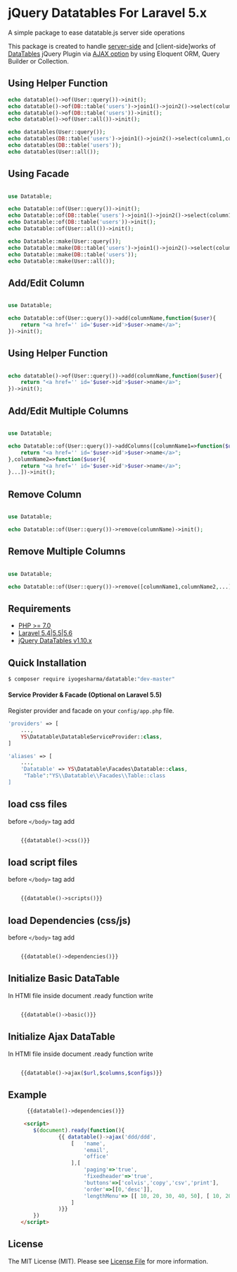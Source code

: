 # jQuery Datatables For Laravel 5.x
A simple package to ease datatable.js server side operations

This package is created to handle [server-side](https://www.datatables.net/manual/server-side) and [client-side]works of [DataTables](http://datatables.net) jQuery Plugin via [AJAX option](https://datatables.net/reference/option/ajax) by using Eloquent ORM, Query Builder or Collection.

## Using Helper Function

```php
echo datatable()->of(User::query())->init();
echo datatable()->of(DB::table('users')->join1()->join2()->select(column1,column2,...columnK))->init();
echo datatable()->of(DB::table('users'))->init();
echo datatable()->of(User::all())->init();

echo datatables(User::query());
echo datatables(DB::table('users')->join1()->join2()->select(column1,column2,...columnK));
echo datatables(DB::table('users'));
echo datatables(User::all());
```
## Using Facade 

```php

use Datatable;

echo Datatable::of(User::query())->init();
echo Datatable::of(DB::table('users')->join1()->join2()->select(column1,column2,...columnK))->init();
echo Datatable::of(DB::table('users'))->init();
echo Datatable::of(User::all())->init();

echo Datatable::make(User::query());
echo Datatable::make(DB::table('users')->join1()->join2()->select(column1,column2,...columnK));
echo Datatable::make(DB::table('users'));
echo Datatable::make(User::all());
```

## Add/Edit Column

```php

use Datatable;

echo Datatable::of(User::query())->add(columnName,function($user){
    return "<a href='' id='$user->id'>$user->name</a>";
})->init();
```

##  Using Helper Function


```php

echo datatable()->of(User::query())->add(columnName,function($user){
    return "<a href='' id='$user->id'>$user->name</a>";
})->init();
```
## Add/Edit Multiple Columns

```php

use Datatable;

echo Datatable::of(User::query())->addColumns([columnName1=>function($user){
    return "<a href='' id='$user->id'>$user->name</a>";
},columnName2=>function($user){
    return "<a href='' id='$user->id'>$user->name</a>";
}...])->init();
```

## Remove Column

```php

use Datatable;

echo Datatable::of(User::query())->remove(columnName)->init();
```

## Remove Multiple Columns

```php

use Datatable;

echo Datatable::of(User::query())->remove([columnName1,columnName2,...])->init();
```

## Requirements
- [PHP >= 7.0](http://php.net/)
- [Laravel 5.4|5.5|5.6](https://github.com/laravel/framework)
- [jQuery DataTables v1.10.x](http://datatables.net/)



## Quick Installation
```bash
$ composer require iyogesharma/datatable:"dev-master"
```

#### Service Provider & Facade (Optional on Laravel 5.5)
Register provider and facade on your `config/app.php` file.
```php
'providers' => [
    ...,
    YS\Datatable\DatatableServiceProvider::class,
]

'aliases' => [
    ...,
    'Datatable' => YS\Datatable\Facades\Datatable::class,
     "Table":"YS\\Datatable\\Facades\\Table::class
]
```

## load css files 

before ```</body>``` tag add 

```HTML

    {{datatable()->css()}}

```

## load script files 

before  ```</body>```  tag add 

```HTML

    {{datatable()->scripts()}}

```


## load Dependencies (css/js)

before  ```</body>```  tag add 

```HTML

    {{datatable()->dependencies()}}

```



## Initialize Basic DataTable

In HTMl file inside document .ready function write

```php

    {{datatable()->basic()}}

```


## Initialize Ajax DataTable

In HTMl file inside document .ready function write

```php

    {{datatable()->ajax($url,$columns,$configs)}}

```

## Example

```php
      {{datatable()->dependencies()}}
```
```HTML
     <script>
        $(document).ready(function(){
                {{ datatable()->ajax('ddd/ddd',
                    [   'name',
                        'email',
                        'office'
                    ],[
                        'paging'=>'true',
                        'fixedheader'=>'true',
                        'buttons'=>['colvis','copy','csv','print'],
                        'order'=>[[0,'desc']],
                        'lengthMenu'=> [[ 10, 20, 30, 40, 50], [ 10, 20, 30, 40, 50]],
                    ]
                )}}
        })
    </script>
```


## License

The MIT License (MIT). Please see [License File](https://github.com/iYogesharma/datatables/blob/master/LICENSE.md) for more information.
